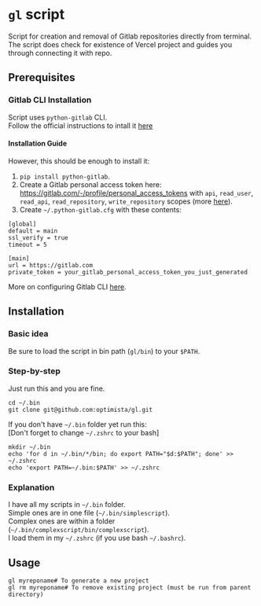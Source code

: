 # `gl` script 
Script for creation and removal of Gitlab repositories directly from terminal.  
The script does check for existence of Vercel project and guides you through connecting it with repo.

## Prerequisites

### Gitlab CLI Installation

Script uses `python-gitlab` CLI.  
Follow the official instructions to intall it [here](https://python-gitlab.readthedocs.io/en/stable/install.html)  

#### Installation Guide

However, this should be enough to install it:

1. `pip install python-gitlab`.  
2. Create a Gitlab personal access token here: https://gitlab.com/-/profile/personal_access_tokens with `api`, `read_user`, `read_api`, `read_repository`, `write_repository` scopes (more [here](https://docs.gitlab.com/ee/user/profile/personal_access_tokens.html)).
3. Create `~/.python-gitlab.cfg` with these contents:

```
[global]
default = main
ssl_verify = true
timeout = 5

[main]
url = https://gitlab.com
private_token = your_gitlab_personal_access_token_you_just_generated
```

More on configuring Gitlab CLI [here](https://python-gitlab.readthedocs.io/en/stable/cli.html#configuration).

## Installation

### Basic idea

Be sure to load the script in bin path (`gl/bin`) to your `$PATH`.

### Step-by-step

Just run this and you are fine.

```
cd ~/.bin
git clone git@github.com:optimista/gl.git
```

If you don't have `~/.bin` folder yet run this:   
[Don't forget to change `~/.zshrc` to your bash]

```
mkdir ~/.bin
echo 'for d in ~/.bin/*/bin; do export PATH="$d:$PATH"; done' >> ~/.zshrc
echo 'export PATH=~/.bin:$PATH' >> ~/.zshrc
```

### Explanation

I have all my scripts in `~/.bin` folder.  
Simple ones are in one file (`~/.bin/simplescript`).  
Complex ones are within a folder (`~/.bin/complexscript/bin/complexscript`).  
I load them in my `~/.zshrc` (if you use bash `~/.bashrc`).  

## Usage
```
gl myreponame# To generate a new project
gl rm myreponame# To remove existing project (must be run from parent directory)
```
